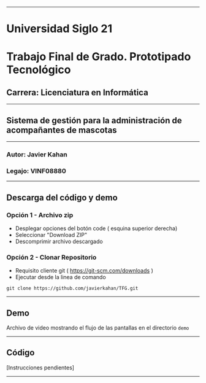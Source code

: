***
# **Universidad Siglo 21**
# **Trabajo Final de Grado. Prototipado Tecnológico**
## **Carrera:** Licenciatura en Informática
***
## Sistema de gestión para la administración de acompañantes de mascotas
***
### **Autor:** Javier Kahan
### **Legajo:** VINF08880
***

## Descarga del código y demo

### Opción 1 - Archivo zip
- Desplegar opciones del botón code ( esquina superior derecha)
- Seleccionar "Download ZIP"
- Descomprimir archivo descargado

### Opción 2 - Clonar Repositorio
- Requisito cliente git ( https://git-scm.com/downloads )
- Ejecutar desde la linea de comando

```git clone https://github.com/javierkahan/TFG.git```

***

## Demo
Archivo de video mostrando el flujo de las pantallas en el directorio ```demo```

***

## Código
[Instrucciones pendientes]

***
